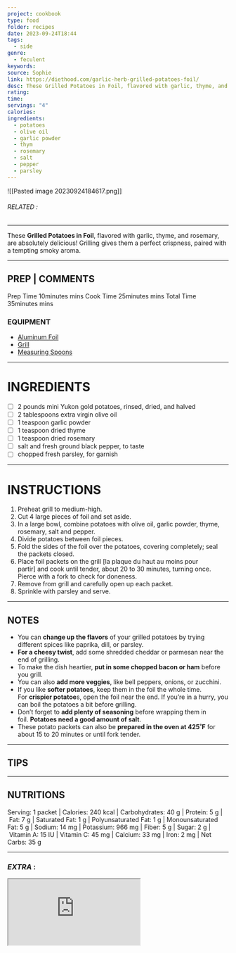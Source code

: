 ```yaml
---
project: cookbook
type: food
folder: recipes
date: 2023-09-24T18:44
tags:
  - side
genre:
  - feculent
keywords: 
source: Sophie
link: https://diethood.com/garlic-herb-grilled-potatoes-foil/
desc: These Grilled Potatoes in Foil, flavored with garlic, thyme, and rosemary, are absolutely delicious! Grilling gives them a perfect crispness, paired with a tempting smoky aroma.
rating: 
time: 
servings: "4"
calories: 
ingredients:
  - potatoes
  - olive oil
  - garlic powder
  - thym
  - rosemary
  - salt
  - pepper
  - parsley
---
```


![[Pasted image 20230924184617.png]]
###### *RELATED* : 
---
These **Grilled Potatoes in Foil**, flavored with garlic, thyme, and rosemary, are absolutely delicious! Grilling gives them a perfect crispness, paired with a tempting smoky aroma.

---
## PREP | COMMENTS

Prep Time 10minutes mins
Cook Time 25minutes mins
Total Time 35minutes mins

### EQUIPMENT

- [Aluminum Foil](https://amzn.to/3XHFJRT)
- [Grill](https://amzn.to/42SHUUl)
- [Measuring Spoons](https://amzn.to/3HoDZWl)

---
# INGREDIENTS

- [ ] 2 pounds mini Yukon gold potatoes, rinsed, dried, and halved
- [ ] 2 tablespoons extra virgin olive oil
- [ ] 1 teaspoon garlic powder
- [ ] 1 teaspoon dried thyme
- [ ] 1 teaspoon dried rosemary
- [ ] salt and fresh ground black pepper, to taste
- [ ] chopped fresh parsley, for garnish

---
# INSTRUCTIONS

1. Preheat grill to medium-high.
2. Cut 4 large pieces of foil and set aside.
3. In a large bowl, combine potatoes with olive oil, garlic powder, thyme, rosemary, salt and pepper.
4. Divide potatoes between foil pieces.
5. Fold the sides of the foil over the potatoes, covering completely; seal the packets closed.
6. Place foil packets on the grill [la plaque du haut au moins pour partir] and cook until tender, about 20 to 30 minutes, turning once. Pierce with a fork to check for doneness. 
7. Remove from grill and carefully open up each packet.
8. Sprinkle with parsley and serve.

---
## NOTES

- You can **change up the flavors** of your grilled potatoes by trying different spices like paprika, dill, or parsley.
- **For a cheesy twist**, add some shredded cheddar or parmesan near the end of grilling.
- To make the dish heartier, **put in some chopped bacon or ham** before you grill.
- You can also **add more veggies**, like bell peppers, onions, or zucchini.
- If you like **softer potatoes**, keep them in the foil the whole time. For **crispier potatoe**s, open the foil near the end. If you’re in a hurry, you can boil the potatoes a bit before grilling.
- Don’t forget to **add plenty of seasoning** before wrapping them in foil. **Potatoes need a good amount of salt**.
- These potato packets can also be **prepared in the oven at 425˚F** for about 15 to 20 minutes or until fork tender.

---
## TIPS



---
## NUTRITIONS

Serving: 1 packet | Calories: 240 kcal | Carbohydrates: 40 g | Protein: 5 g | Fat: 7 g | Saturated Fat: 1 g | Polyunsaturated Fat: 1 g | Monounsaturated Fat: 5 g | Sodium: 14 mg | Potassium: 966 mg | Fiber: 5 g | Sugar: 2 g | Vitamin A: 15 IU | Vitamin C: 45 mg | Calcium: 33 mg | Iron: 2 mg | Net Carbs: 35 g

---
### *EXTRA* :


<iframe width="auto" height="auto" src="https://www.youtube.com/embed/XNfVjdZV87o"/>
 
